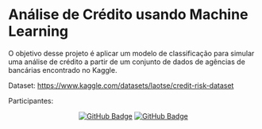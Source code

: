 # Análise de Crédito usando Machine Learning

O objetivo desse projeto é aplicar um modelo de classificação para simular uma análise de crédito a partir de um conjunto de dados de agências de bancárias encontrado no Kaggle.

Dataset: https://www.kaggle.com/datasets/laotse/credit-risk-dataset

Participantes:

<div align="center">

  <a href="https://github.com/mariaraquelbarbosa">[![GitHub Badge](https://img.shields.io/badge/Maria_Raquel-100000?style=for-the-badge&logo=GitHub&logoColor=white)](https://github.com/mariaraquelbarbosa)</a>
  <a href="https://github.com/CarlosSilva8">[![GitHub Badge](https://img.shields.io/badge/Carlos_Silva-100000?style=for-the-badge&logo=GitHub&logoColor=white)](https://github.com/CarlosSilva8)

</div>

